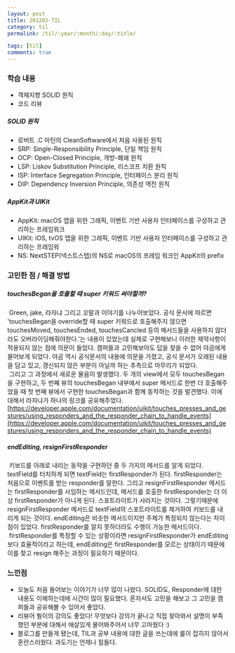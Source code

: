 ```yaml
---
layout: post
title: 201202-TIL
category: til
permalink: /til/:year/:month/:day/:title/

tags: [til]
comments: true
---
```


### 학습 내용
- 객체지향 SOLID 원칙
- 코드 리뷰

##### SOLID 원칙
- 로버트 .C 마틴의 CleanSoftware에서 처음 사용된 원칙
- SRP: Single-Responsibility Principle, 단일 책임 원칙
- OCP: Open-Closed Principle, 개방-폐쇄 원칙
- LSP: Liskov Substitution Principle, 리스코프 치환 원칙
- ISP: Interface Segregation Principle, 인터페이스 분리 원칙
- DIP: Dependency Inversion Principle, 의존성 역전 원칙

##### AppKit과 UIKit
- AppKit: macOS 앱을 위한 그래픽, 이벤트 기반 사용자 인터페이스를 구성하고 관리하는 프레임워크
- UIKit: iOS, tvOS 앱을 위한 그래픽, 이벤트 기반 사용자 인터페이스를 구성하고 관리하는 프레임워
- NS: NextSTEP(넥스트스텝)의 NS로 macOS의 프레임 워크인 AppKit의 prefix

### 고민한 점 / 해결 방법
##### touchesBegan을 호출할 때 super 키워드 써야할까?
&nbsp;Green, jake, 라자냐 그리고 꼬말과 이야기를 나누어보았다. 공식 문서에 따르면 'touchesBegan을 override할 때 super 키워드로 호출해주지 않으면 touchesMoved, touchesEnded, touchesCancled 등의 메서드들을 사용하지 않더라도 오버라이딩해줘야한다.'는 내용이 있었는데 실제로 구현해보니 이러한 제약사항이 적용되지 않는 점에 의문이 들었다. 캠퍼들과 고민해보아도 답을 찾을 수 없어 야곰에게 물어보게 되었다. 야곰 역시 공식문서의 내용에 의문을 가졌고, 공식 문서가 오래된 내용을 담고 있고, 갱신되지 않은 부분이 아닐까 하는 추측으로 마무리가 되었다.   <br>
&nbsp;그리고 그 과정에서 새로운 물음이 발생했다. 두 개의 view에서 모두 touchesBegan을 구현하고, 두 번째 뷰의 touchesBegan 내부에서 super 메서드로 한번 더 호출해주었을 때 첫 번째 뷰에서 구현한 touchesBegan과 함께 동작하는 것을 발견했다. 이에 대해서 라자냐가 하나의 링크를 공유해주었다.   
[https://developer.apple.com/documentation/uikit/touches_presses_and_gestures/using_responders_and_the_responder_chain_to_handle_events](https://developer.apple.com/documentation/uikit/touches_presses_and_gestures/using_responders_and_the_responder_chain_to_handle_events)

##### endEditing, resignFirstResponder
&nbsp;키보드를 아래로 내리는 동작을 구현하던 중 두 가지의 메서드를 알게 되었다. textField를 터치하게 되면 textField는 firstResponder가 된다. firstResponder는 처음으로 이벤트를 받는 responder를 말한다. 그리고 resignFirstResponder 메서드는 firstResponder를 사임하는 메서드인데, 메서드를 호출한 firstResponder는 더 이상 firstResponder가 아니게 된다. 스포트라이트가 사라지는 것이다. 그렇기때문에 resignFirstResponder 메서드로 textField의 스포트라이트를 제거하여 키보드를 내리게 되는 것이다. endEditing은 비슷한 메서드이지만 주체가 특정되지 않는다는 차이점이 있었다. firstResponder를 알지 못하더라도 수행이 가능한 메서드이다.     
&nbsp;firstResponder를 특정할 수 있는 상황이라면 resignFirstResponder가 endEditing보다 효율적이라고 하는데, endEditing은 firstResponder를 모르는 상태이기 때문에 이를 찾고 resign 해주는 과정이 필요하기 때문이다.

### 느낀점
- 오늘도 처음 들어보는 이야기가 너무 많이 나왔다. SOLID도, Responder에 대한 내용도 이해하는데에 시간이 많이 필요했다. 혼자서도 고민을 해보고 그 고민을 캠퍼들과 공유해볼 수 있어서 좋았다.   
- 리뷰어 붱이의 강의도 좋았다! 무엇보다 강의가 끝나고 직접 찾아와서 설명이 부족했던 부분에 대해서 애살있게 물어봐주어서 너무 고마웠다 :)
- 블로그를 만들게 됐는데, TIL과 공부 내용에 대한 글을 쓰는데에 룰이 잡히지 않아서 혼란스러웠다. 과도기는 언제나 힘들다.
